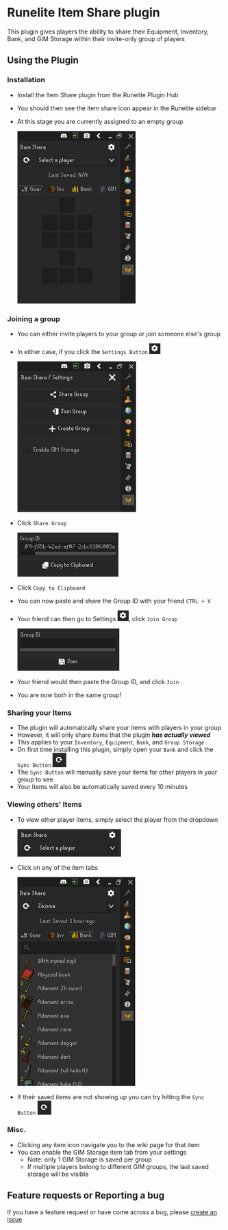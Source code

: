 # Runelite Item Share plugin

This plugin gives players the ability to share their Equipment, Inventory, Bank, and GIM Storage within their invite-only group of players

## Using the Plugin

### Installation
* Install the Item Share plugin from the Runelite Plugin Hub
* You should then see the item share icon appear in the Runelite sidebar 
* At this stage you are currently assigned to an empty group

  ![image info](./src/main/resources/screenshots/install.png)

### Joining a group
* You can either invite players to your group or join someone else's group
* In either case, if you click the `Settings Button` ![image info](./src/main/resources/screenshots/settings-icon.png)
  
  ![image info](./src/main/resources/screenshots/settings.png)
* Click `Share Group`

  ![image info](./src/main/resources/screenshots/share-group.png)
* Click `Copy to Clipboard`
* You can now paste and share the Group ID with your friend `CTRL + V`
* Your friend can then go to Settings ![image info](./src/main/resources/screenshots/settings-icon.png), click `Join Group`

  ![image info](./src/main/resources/screenshots/join-group.png)
* Your friend would then paste the Group ID, and click `Join`
* You are now both in the same group!

### Sharing your Items
* The plugin will automatically share your items with players in your group
* However, it will only share items that the plugin _**has actually viewed**_
* This applies to your `Inventory`, `Equipment`, `Bank`, and `Group Storage`
* On first time installing this plugin, simply open your `Bank` and click the `Sync Button` ![image info](./src/main/resources/screenshots/sync-icon.png)
* The `Sync Button` will manually save your items for other players in your group to see
* Your items will also be automatically saved every 10 minutes

### Viewing others' Items
* To view other player items, simply select the player from the dropdown

  ![image info](./src/main/resources/screenshots/player-dropdown.png)
* Click on any of the item tabs

  ![image info](./src/main/resources/screenshots/view-items.png)

* If their saved items are not showing up you can try hitting the `Sync Button` ![image info](./src/main/resources/screenshots/sync-icon.png)

### Misc.
* Clicking any item icon navigate you to the wiki page for that item
* You can enable the GIM Storage item tab from your settings
    * Note: only 1 GIM Storage is saved per group
    * If multiple players belong to different GIM groups, the last saved storage will be visible

## Feature requests or Reporting a bug

If you have a feature request or have come across a bug, please [create an issue](https://github.com/vyxyl/item-share/issues/new)
